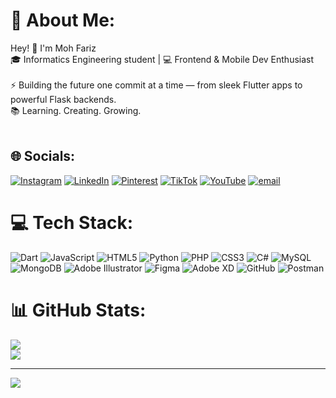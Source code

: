 # 💫 About Me:
Hey! 👋 I'm Moh Fariz<br>🎓 Informatics Engineering student | 💻 Frontend & Mobile Dev Enthusiast<br><br>⚡ Building the future one commit at a time — from sleek Flutter apps to powerful Flask backends.<br>📚 Learning. Creating. Growing.<br><br>


## 🌐 Socials:
[![Instagram](https://img.shields.io/badge/Instagram-%23E4405F.svg?logo=Instagram&logoColor=white)](https://instagram.com/Mochfarriiiz88@gmail.com) [![LinkedIn](https://img.shields.io/badge/LinkedIn-%230077B5.svg?logo=linkedin&logoColor=white)](https://linkedin.com/in/Mochfarriiz) [![Pinterest](https://img.shields.io/badge/Pinterest-%23E60023.svg?logo=Pinterest&logoColor=white)](https://pinterest.com/mochfarriiz) [![TikTok](https://img.shields.io/badge/TikTok-%23000000.svg?logo=TikTok&logoColor=white)](https://tiktok.com/@mochfarriiiz88) [![YouTube](https://img.shields.io/badge/YouTube-%23FF0000.svg?logo=YouTube&logoColor=white)](https://youtube.com/@mohfariz88) [![email](https://img.shields.io/badge/Email-D14836?logo=gmail&logoColor=white)](mailto:mohfariz88@gmail.com) 

# 💻 Tech Stack:
![Dart](https://img.shields.io/badge/dart-%230175C2.svg?style=for-the-badge&logo=dart&logoColor=white) ![JavaScript](https://img.shields.io/badge/javascript-%23323330.svg?style=for-the-badge&logo=javascript&logoColor=%23F7DF1E) ![HTML5](https://img.shields.io/badge/html5-%23E34F26.svg?style=for-the-badge&logo=html5&logoColor=white) ![Python](https://img.shields.io/badge/python-3670A0?style=for-the-badge&logo=python&logoColor=ffdd54) ![PHP](https://img.shields.io/badge/php-%23777BB4.svg?style=for-the-badge&logo=php&logoColor=white) ![CSS3](https://img.shields.io/badge/css3-%231572B6.svg?style=for-the-badge&logo=css3&logoColor=white) ![C#](https://img.shields.io/badge/c%23-%23239120.svg?style=for-the-badge&logo=csharp&logoColor=white) ![MySQL](https://img.shields.io/badge/mysql-4479A1.svg?style=for-the-badge&logo=mysql&logoColor=white) ![MongoDB](https://img.shields.io/badge/MongoDB-%234ea94b.svg?style=for-the-badge&logo=mongodb&logoColor=white) ![Adobe Illustrator](https://img.shields.io/badge/adobe%20illustrator-%23FF9A00.svg?style=for-the-badge&logo=adobe%20illustrator&logoColor=white) ![Figma](https://img.shields.io/badge/figma-%23F24E1E.svg?style=for-the-badge&logo=figma&logoColor=white) ![Adobe XD](https://img.shields.io/badge/Adobe%20XD-470137?style=for-the-badge&logo=Adobe%20XD&logoColor=#FF61F6) ![GitHub](https://img.shields.io/badge/github-%23121011.svg?style=for-the-badge&logo=github&logoColor=white) ![Postman](https://img.shields.io/badge/Postman-FF6C37?style=for-the-badge&logo=postman&logoColor=white)
# 📊 GitHub Stats:
![](https://nirzak-streak-stats.vercel.app/?user=Mohfarriiiz88&theme=shadow_blue&hide_border=false)<br/>
![](https://github-readme-stats.vercel.app/api/top-langs/?username=Mohfarriiiz88&theme=shadow_blue&hide_border=false&include_all_commits=true&count_private=true&layout=compact)

---
[![](https://visitcount.itsvg.in/api?id=Mohfarriiiz88&icon=0&color=0)](https://visitcount.itsvg.in)

<!-- Proudly created with GPRM ( https://gprm.itsvg.in ) -->
